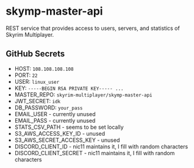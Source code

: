# skymp-master-api

REST service that provides access to users, servers, and statistics of Skyrim Multiplayer.

## GitHub Secrets

- HOST: `108.108.108.108`
- PORT: `22`
- USER: `linux_user`
- KEY: `-----BEGIN RSA PRIVATE KEY----- ...`
- MASTER_REPO: `skyrim-multiplayer/skymp-master-api`
- JWT_SECRET: `idk`
- DB_PASSWORD: `your_pass`
- EMAIL_USER - currently unused
- EMAIL_PASS - currently unused
- STATS_CSV_PATH - seems to be set locally
- S3_AWS_ACCESS_KEY_ID - unused
- S3_AWS_SECRET_ACCESS_KEY - unused
- DISCORD_CLIENT_ID - nic11 maintains it, I fill with random characters
- DISCORD_CLIENT_SECRET - nic11 maintains it, I fill with random characters
